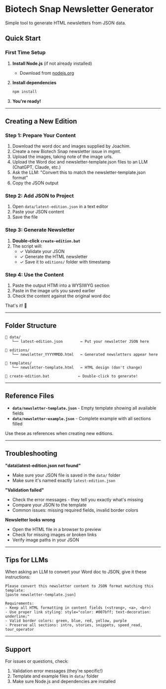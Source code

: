 # Biotech Snap Newsletter Generator

Simple tool to generate HTML newsletters from JSON data.

## Quick Start

### First Time Setup

1. **Install Node.js** (if not already installed)
   - Download from [nodejs.org](https://nodejs.org/)

2. **Install dependencies**
   ```bash
   npm install
   ```

3. **You're ready!**

---

## Creating a New Edition

### Step 1: Prepare Your Content

1. Download the word doc and images supplied by Joachim.
2. Create a new Biotech Snap newsletter issue in mgmt.
3. Upload the images, taking note of the image urls.
4. Upload the Word doc and newsletter-template.json files to an LLM (ChatGPT, Claude, etc.)
5. Ask the LLM: "Convert this to match the newsletter-template.json format"
6. Copy the JSON output

### Step 2: Add JSON to Project

1. Open `data/latest-edition.json` in a text editor
2. Paste your JSON content
3. Save the file

### Step 3: Generate Newsletter

1. **Double-click `create-edition.bat`**
2. The script will:
   - ✓ Validate your JSON
   - ✓ Generate the HTML newsletter
   - ✓ Save it to `editions/` folder with timestamp
   
### Step 4: Use the Content
1. Paste the output HTMl into a WYSIWYG section
2. Paste in the image urls you saved earlier
3. Check the content against the original word doc

That's it! 🎉

---

## Folder Structure

```
📁 data/
   └── latest-edition.json        ← Put your newsletter JSON here

📁 editions/
   └── newsletter_YYYYMMDD.html   ← Generated newsletters appear here

📁 templates/
   └── newsletter-template.html   ← HTML design (don't change)

📄 create-edition.bat             ← Double-click to generate!
```

---

## Reference Files

- **`data/newsletter-template.json`** - Empty template showing all available fields
- **`data/newsletter-example.json`** - Complete example with all sections filled

Use these as references when creating new editions.

---

## Troubleshooting

**"data\latest-edition.json not found"**
- Make sure your JSON file is saved in the `data/` folder
- Make sure it's named exactly `latest-edition.json`

**"Validation failed"**
- Check the error messages - they tell you exactly what's missing
- Compare your JSON to the template
- Common issues: missing required fields, invalid border colors

**Newsletter looks wrong**
- Open the HTML file in a browser to preview
- Check for missing images or broken links
- Verify image paths in your JSON

---

## Tips for LLMs

When asking an LLM to convert your Word doc to JSON, give it these instructions:

```
Please convert this newsletter content to JSON format matching this template:
[paste newsletter-template.json]

Requirements:
- Keep all HTML formatting in content fields (<strong>, <a>, <br>)
- Use proper link styling: style="color: #007bff; text-decoration: underline;"
- Valid border colors: green, blue, red, yellow, purple
- Preserve all sections: intro, stories, snippets, speed_read, tour_operator
```

---

## Support

For issues or questions, check:
1. Validation error messages (they're specific!)
2. Template and example files in `data/` folder
3. Make sure Node.js and dependencies are installed